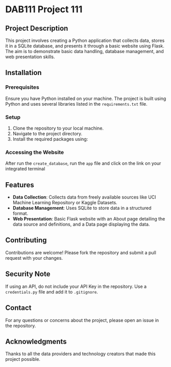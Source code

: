 # DAB111 Project 111

## Project Description
This project involves creating a Python application that collects data, stores it in a SQLite database, and presents it through a basic website using Flask. The aim is to demonstrate basic data handling, database management, and web presentation skills.

## Installation

### Prerequisites
Ensure you have Python installed on your machine. The project is built using Python and uses several libraries listed in the `requirements.txt` file.

### Setup
1. Clone the repository to your local machine.
2. Navigate to the project directory.
3. Install the required packages using:


### Accessing the Website
After run the `create_database`, run the `app` file and click on the link on your integrated terminal

## Features

- **Data Collection**: Collects data from freely available sources like UCI Machine Learning Repository or Kaggle Datasets.
- **Database Management**: Uses SQLite to store data in a structured format.
- **Web Presentation**: Basic Flask website with an About page detailing the data source and definitions, and a Data page displaying the data.

## Contributing
Contributions are welcome! Please fork the repository and submit a pull request with your changes.

## Security Note
If using an API, do not include your API Key in the repository. Use a `credentials.py` file and add it to `.gitignore`.

## Contact
For any questions or concerns about the project, please open an issue in the repository.

## Acknowledgments
Thanks to all the data providers and technology creators that made this project possible.




